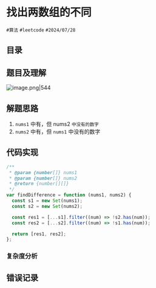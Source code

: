 
# 找出两数组的不同

`#算法` `#leetcode`  `#2024/07/28` 


## 目录
<!-- toc -->
 ## 题目及理解 

![image.png|544](https://832-1310531898.cos.ap-beijing.myqcloud.com/2957c151de2e1cf09ca75212d17676ae.png)

## 解题思路

1. `nums1` 中有，但 nums2 `中没有的数字`
2. `nums2` 中有，但 `nums1` 中没有的数字

## 代码实现
```javascript
/**
 * @param {number[]} nums1
 * @param {number[]} nums2
 * @return {number[][]}
 */
var findDifference = function (nums1, nums2) {
  const s1 = new Set(nums1);
  const s2 = new Set(nums2);

  const res1 = [...s1].filter((num) => !s2.has(num));
  const res2 = [...s2].filter((num) => !s1.has(num));

  return [res1, res2];
};
```

### 复杂度分析

## 错误记录

